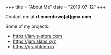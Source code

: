 +++
title = "About Me"
date = "2019-07-12"
+++

Contact me at **rf.moerdowo[at]gmx.com**.

Some of my projects:

* https://jarvis-store.com
* https://jarvislabs.xyz
* https://graphteon.io

